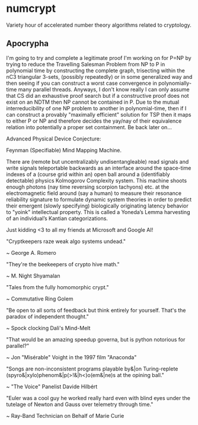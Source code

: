 # numcrypt
Variety hour of accelerated number theory algorithms related to cryptology.

## Apocrypha

I'm going to try and complete a legitimate proof I'm working on for P=NP by trying to reduce the Travelling Salesman Problem from NP to P in polynomial time by constructing the complete graph, trisecting within the nC3 triangular 3-sets, (possibly repeatedly) or in some generalized way and then seeing if you can construct a worst case convergence in polynomially-time many parallel threads. Anyways, I don't know really I can only assume that CS did an exhaustive proof search but if a constructive proof does not exist on an NDTM then NP cannot be contained in P. Due to the mutual interreducibility of one NP problem to another in polynomial-time, then if I can construct a provably "maximally efficient" solution for TSP then it maps to either P or NP and therefore decides the yay/nay of their equivalence relation into potentially a proper set containment. Be back later on...

Advanced Physical Device Conjecture:

Feynman (Specifiable) Mind Mapping Machine.
 
There are (remote but uncentralizably undisentangleable) read signals and write signals teleportable backwards as an interface around the space-time indexes of a (course grid within an) open ball around a (identifiably detectable) physics Kolmogorov Complexity system. This machine shoots enough photons (nay time reversing scorpion tachyons) etc. at the electromagnetic field around (say a human) to measure their resonance reliability signature to formulate dynamic system theories in order to predict their emergent (slowly specifying) biologically originating latency behavior to "yoink" intellectual property. This is called a Yoneda’s Lemma harvesting of an individual’s Kantian categorizations.

Just kidding <3 to all my friends at Microsoft and Google AI!

"Cryptkeepers raze weak algo systems undead." 

~ George A. Romero

"They're the beekeepers of crypto hive math." 

~ M. Night Shyamalan

"Tales from the fully homomorphic crypt." 

~ Commutative Ring Golem

"Be open to all sorts of feedback but think entirely for yourself. That's the paradox of independent thought." 

~ Spock clocking Dali's Mind-Melt

"That would be an amazing speedup governa, but is python notorious for parallel?" 

~ Jon "Misérable" Voight in the 1997 film "Anaconda"

"Songs are non-inconsistent programs playable by&|on Turing-replete (spyro&|xylo)phenom&|p(>!&|h<)o(em&|ne)s at the opining ball." 

~ "The Voice" Panelist Davide Hilbért

"Euler was a cool guy he worked really hard even with blind eyes under the tutelage of Newton and Gauss over telemetry through time."

~ Ray-Band Technician on Behalf of Marie Curie
